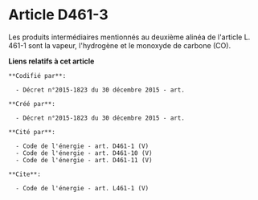 # Article D461-3

Les produits intermédiaires mentionnés au deuxième alinéa de l'article L. 461-1 sont la vapeur, l'hydrogène et le monoxyde de
carbone (CO).

**Liens relatifs à cet article**

	**Codifié par**:

	  - Décret n°2015-1823 du 30 décembre 2015 - art.

	**Créé par**:

	  - Décret n°2015-1823 du 30 décembre 2015 - art.

	**Cité par**:

	  - Code de l'énergie - art. D461-1 (V)
	  - Code de l'énergie - art. D461-10 (V)
	  - Code de l'énergie - art. D461-11 (V)

	**Cite**:

	  - Code de l'énergie - art. L461-1 (V)
